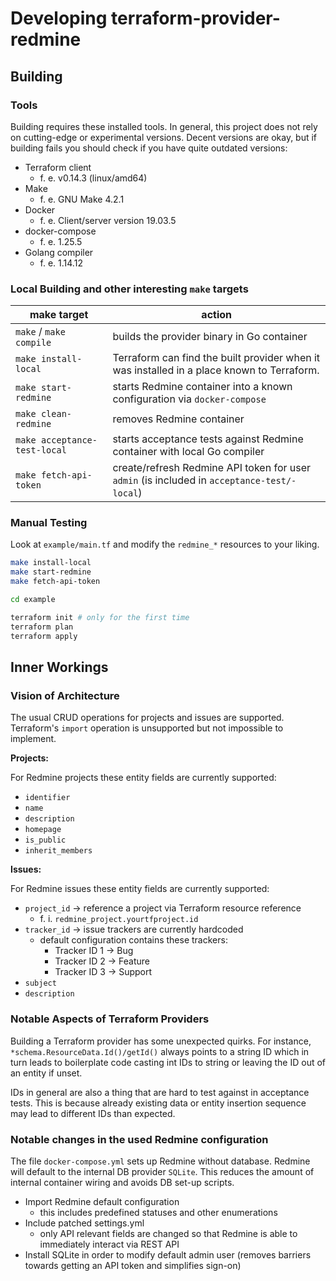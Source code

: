 # Developing terraform-provider-redmine

## Building

### Tools

Building requires these installed tools. In general, this project does not rely on cutting-edge or experimental versions. Decent versions are okay, but if building fails you should check if you have quite outdated versions:

- Terraform client
   - f. e. v0.14.3 (linux/amd64)
- Make
   - f. e. GNU Make 4.2.1
- Docker
   - f. e. Client/server version 19.03.5
- docker-compose
   - f. e. 1.25.5
- Golang compiler
   - f. e. 1.14.12

### Local Building and other interesting `make` targets

make target | action
------------|-------
`make` / `make compile` | builds the provider binary in Go container
`make install-local` | Terraform can find the built provider when it was installed in a place known to Terraform.
`make start-redmine` | starts Redmine container into a known configuration via `docker-compose`
`make clean-redmine` | removes Redmine container
`make acceptance-test-local` | starts acceptance tests against Redmine container with local Go compiler
`make fetch-api-token` | create/refresh Redmine API token for user `admin` (is included in `acceptance-test/-local`) 

### Manual Testing

Look at `example/main.tf` and modify the `redmine_*` resources to your liking. 

```bash
make install-local
make start-redmine
make fetch-api-token

cd example

terraform init # only for the first time
terraform plan
terraform apply
```

## Inner Workings

### Vision of Architecture 

The usual CRUD operations for projects and issues are supported. Terraform's `import` operation is unsupported but not impossible to implement.

**Projects:**

For Redmine projects these entity fields are currently supported:

- `identifier`
- `name`
- `description`
- `homepage`
- `is_public`
- `inherit_members`

**Issues:**

For Redmine issues these entity fields are currently supported:

- `project_id` -> reference a project via Terraform resource reference
    - f. i. `redmine_project.yourtfproject.id`
- `tracker_id` -> issue trackers are currently hardcoded 
   - default configuration contains these trackers:
      - Tracker ID 1 -> Bug
      - Tracker ID 2 -> Feature
      - Tracker ID 3 -> Support
- `subject`
- `description`

### Notable Aspects of Terraform Providers

Building a Terraform provider has some unexpected quirks. For instance, `*schema.ResourceData.Id()/getId()` always points to a string ID which in turn leads to boilerplate code casting int IDs to string or leaving the ID out of an entity if unset.

IDs in general are also a thing that are hard to test against in acceptance tests. This is because already existing data or entity insertion sequence may lead to different IDs than expected.

### Notable changes in the used Redmine configuration

The file `docker-compose.yml` sets up Redmine without database. Redmine will default to the internal DB provider `SQLite`. This reduces the amount of internal container wiring and avoids DB set-up scripts.

- Import Redmine default configuration
    - this includes predefined statuses and other enumerations
- Include patched settings.yml
    - only API relevant fields are changed so that Redmine is able to immediately interact via REST API
- Install SQLite in order to modify default admin user (removes barriers towards getting an API token and simplifies sign-on) 